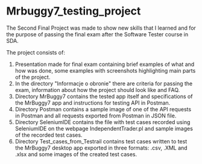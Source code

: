 # Mrbuggy7_testing_project
The Second Final Project was made  to show new skills that I learned and for the purpose of passing the final exam after the Software Tester course in SDA.

The project consists of:
1. Presentation made for final exam containing brief examples of what  and how was done, some examples with screenshots highlighting main parts of the project.
2.  In the directory "Informacje o obronie" there are criteria for passing the exam, information about how the project should look like and FAQ.
3.  Directory MrBuggy7 contains the tested app itself and specifications of the MrBuggy7 app and instructions for testing API in Postman.
4.  Directory Postman contains a sample image of one of the API requests in Postman and all requests exported from Postman in JSON file.
5.  Directory SeleniumIDE contains  the file with test cases recorded using SeleniumIDE on the webpage IndependentTrader.pl and sample images of the recorded test cases.
6.  Directory Test_cases_from_Testrail contains test cases written to test the MrBuggy7 desktop app exported in three formats: .csv, .XML and .xlsx and some images of the created test cases.
